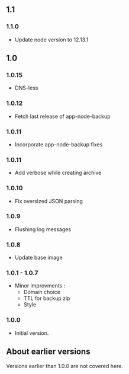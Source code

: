 ## 1.1

### 1.1.0

- Update node version to 12.13.1

## 1.0

### 1.0.15

- DNS-less

### 1.0.12

- Fetch last release of app-node-backup

### 1.0.11

- Incorporate app-node-backup fixes

### 1.0.11

- Add verbose while creating archive

### 1.0.10

- Fix oversized JSON parsing

### 1.0.9

- Flushing log messages

### 1.0.8

- Update base image

### 1.0.1 - 1.0.7

- Minor improvments :
  - Domain choice
  - TTL for backup zip
  - Style

### 1.0.0

- Initial version.

## About earlier versions

Versions earlier than 1.0.0 are not covered here.
